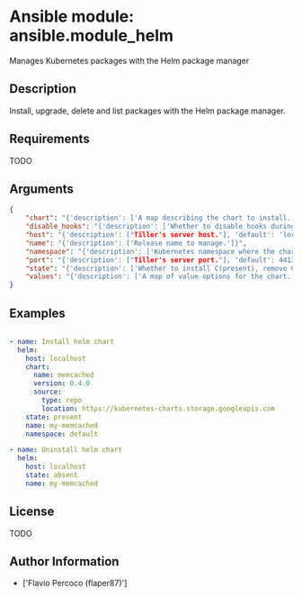 # Ansible module: ansible.module_helm


Manages Kubernetes packages with the Helm package manager

## Description

Install, upgrade, delete and list packages with the Helm package manager.

## Requirements

TODO

## Arguments

``` json
{
    "chart": "{'description': ['A map describing the chart to install. See examples for available options.\n'], 'default': {}}",
    "disable_hooks": "{'description': ['Whether to disable hooks during the uninstall process.'], 'type': 'bool', 'default': False}",
    "host": "{'description': ["Tiller's server host."], 'default': 'localhost'}",
    "name": "{'description': ['Release name to manage.']}",
    "namespace": "{'description': ['Kubernetes namespace where the chart should be installed.'], 'default': 'default'}",
    "port": "{'description': ["Tiller's server port."], 'default': 44134}",
    "state": "{'description': ['Whether to install C(present), remove C(absent), or purge C(purged) a package.'], 'choices': ['absent', 'purged', 'present'], 'default': 'present'}",
    "values": "{'description': ['A map of value options for the chart.'], 'default': {}}",
}
```

## Examples


``` yaml

- name: Install helm chart
  helm:
    host: localhost
    chart:
      name: memcached
      version: 0.4.0
      source:
        type: repo
        location: https://kubernetes-charts.storage.googleapis.com
    state: present
    name: my-memcached
    namespace: default

- name: Uninstall helm chart
  helm:
    host: localhost
    state: absent
    name: my-memcached

```

## License

TODO

## Author Information
  - ['Flavio Percoco (flaper87)']
